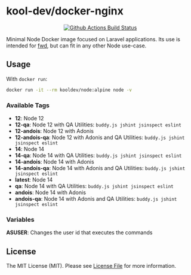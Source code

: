 # kool-dev/docker-nginx

<p align="center">
<a href="https://github.com/kool-dev/docker-nginx/actions"><img src="https://github.com/kool-dev/docker-nginx/workflows/CI/badge.svg" alt="Github Actions Build Status"></a>
</p>

Minimal Node Docker image focused on Laravel applications. Its use is intended for [fwd](https://github.com/kool-dev/fwd), but can fit in any other Node use-case.

## Usage

With `docker run`:

```sh
docker run -it --rm kooldev/node:alpine node -v
```

### Available Tags

- **12**: Node 12
- **12-qa**: Node 12 with QA Utilities: `buddy.js jshint jsinspect eslint`
- **12-andois**: Node 12 with Adonis
- **12-andois-qa**: Node 12 with Adonis and QA Utilities: `buddy.js jshint jsinspect eslint`
- **14**: Node 14
- **14-qa**: Node 14 with QA Utilities: `buddy.js jshint jsinspect eslint`
- **14-andois**: Node 14 with Adonis
- **14-andois-qa**: Node 14 with Adonis and QA Utilities: `buddy.js jshint jsinspect eslint`
- **latest**: Node 14
- **qa**: Node 14 with QA Utilities: `buddy.js jshint jsinspect eslint`
- **andois**: Node 14 with Adonis
- **andois-qa**: Node 14 with Adonis and QA Utilities: `buddy.js jshint jsinspect eslint`


### Variables

**ASUSER**: Changes the user id that executes the commands

## License

The MIT License (MIT). Please see [License File](LICENSE.md) for more information.
